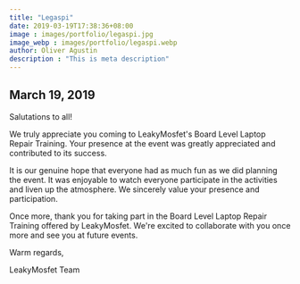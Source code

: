 ```yaml
---
title: "Legaspi"
date: 2019-03-19T17:38:36+08:00
image : images/portfolio/legaspi.jpg
image_webp : images/portfolio/legaspi.webp
author: Oliver Agustin
description : "This is meta description"
---
```


## March 19, 2019
Salutations to all!

We truly appreciate you coming to LeakyMosfet's Board Level Laptop Repair Training. Your presence at the event was greatly appreciated and contributed to its success.

It is our genuine hope that everyone had as much fun as we did planning the event. It was enjoyable to watch everyone participate in the activities and liven up the atmosphere. We sincerely value your presence and participation.

Once more, thank you for taking part in the Board Level Laptop Repair Training offered by LeakyMosfet. We're excited to collaborate with you once more and see you at future events.

Warm regards,

LeakyMosfet Team

